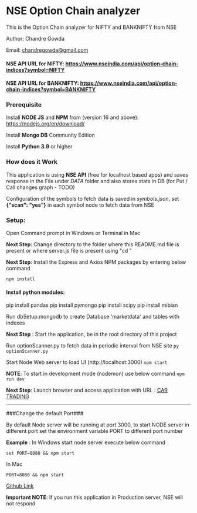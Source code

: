 # NSE Option Chain analyzer

This is the Option Chain analyzer for NIFTY and BANKNIFTY from NSE

Author: Chandre Gowda

Email: chandregowda@gmail.com

#### NSE API URL for **NIFTY**: https://www.nseindia.com/api/option-chain-indices?symbol=NIFTY

#### NSE API URL for **BANKNIFTY**: https://www.nseindia.com/api/option-chain-indices?symbol=BANKNIFTY

### Prerequisite

Install **NODE JS** and **NPM** from (version 16 and above): https://nodejs.org/en/download/

Install **Mongo DB** Community Edition

Install **Python 3.9** or higher

### How does it Work

This application is using **NSE API** (free for localhost based apps) and saves response in the File under _DATA_ folder and also stores stats in DB (for Put / Call changes graph - TODO)

Configuration of the symbols to fetch data is saved in _symbols.json_, set **{"scan": "yes"}** in each symbol node to fetch data from NSE

### Setup:

Open Command prompt in Windows or Terminal in Mac

**Next Step**: Change directory to the folder where this README.md file is present or where server.js file is present using "cd <folder path>"

**Next Step**: Install the Express and Axios NPM packages by entering below command

`npm install`

#### Install python modules:

pip install pandas
pip install pymongo
pip install scipy
pip install mibian

Run dbSetup.mongodb to create Database 'marketdata' and tables with indexes

**Next Step** : Start the application, be in the root directory of this project

Run optionScanner.py to fetch data in periodic interval from NSE site
`py optionScanner.py`

Start Node Web server to load UI (http://localhost:3000)
`npm start`

**NOTE**: To start in development mode (nodemon) use below command
`npm run dev`

**Next Step**: Launch browser and access application with URL : [CAR TRADING](http://localhost:3000)

---

###Change the default Port###

By default Node server will be running at port 3000, to start NODE server in different port set the environment variable PORT to different port number

**Example** : In Windows start node server execute below command

`set PORT=8080 && npm start`

In Mac

`PORT=8080 && npm start`

[Github Link](https://github.com/chandregowda/optionchain)

**Important NOTE**: If you run this application in Production server, NSE will not respond
